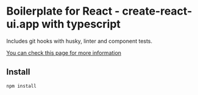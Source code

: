# Boilerplate for React - create-react-ui.app with typescript

Includes git hooks with husky, linter and component tests.

[You can check this page for more information
](https://www.wolesblog.com/create-react-app-with-typescript-component-tests-lint-git-hooks-boilerplate)


## Install

    npm install
